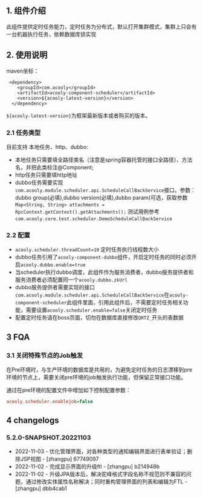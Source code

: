 <!-- title: 分布式定时任务组件  -->
<!-- type: app -->
<!-- author: qiubo -->
<!-- date: 2019-11-18 -->
## 1. 组件介绍

此组件提供定时任务能力，定时任务为分布式，默认打开集群模式，集群上只会有一台机器执行任务，依赖数据库锁实现

## 2. 使用说明

maven坐标：

     <dependency>
        <groupId>com.acooly</groupId>
        <artifactId>acooly-component-scheduler</artifactId>
        <version>${acooly-latest-version}</version>
      </dependency>

`${acooly-latest-version}`为框架最新版本或者购买的版本。

### 2.1 任务类型

目前支持 本地任务、http、dubbo:

* 本地任务只需要填全路径类名（注意是spring容器托管的接口全路径）、方法名，并把此类标注@Component;
* http任务只需要填http地址
* dubbo任务需要实现`com.acooly.module.scheduler.api.ScheduleCallBackService`接口。参数：dubbo group(必填),dubbo version(必填),dubbo param(可选，获取参数`Map<String, String> attachments = RpcContext.getContext().getAttachments();` 测试用例参考`com.acooly.core.test.scheduler.DemoScheduleCallBackService`
  

### 2.2 配置

* `acooly.scheduler.threadCount=10` 定时任务执行线程数大小
* dubbo任务引用了`acooly-component-dubbo`组件，开启定时任务的同时必须开启`acooly.dubbo.enable=true`
* 当scheduler执行dubbo调度，此组件作为服务消费者，dubbo服务提供者和服务消费者必须配置同一个`acooly.dubbo.zkUrl`
* dubbo服务提供者需要实现的接口`com.acooly.module.scheduler.api.ScheduleCallBackService`在`acooly-component-scheduler`此组件里面，引用此组件后，不需要定时任务相关功能，需要设置`acooly.scheduler.enable=false`关闭定时任务
* 配置定时任务请在boss页面，切勿在数据库直接修改`QRTZ_`开头的表数据

## 3 FQA

### 3.1 关闭特殊节点的Job触发

在Pre环境时，与生产环境的数据库是共用的，为避免定时任务的日志漂移到pre环境的节点上，需要关闭pre环境的job触发执行功能，但保留正常接口功能。

通过在pre环境的配置文件中增加如下控制配置参数：

```ini
acooly.scheduler.enablejob=false
```

## 4 changelogs

### 5.2.0-SNAPSHOT.20221103

* 2022-11-03 - 优化管理界面，对各种类型的通知编辑界面进行表单验证；删除JSP视图 - [zhangpu] 67749097
* 2022-11-02 - 完成显示界面的升级ftl - [zhangpu] b214948b
* 2022-11-02 - 升级JPA版本后，解决驼峰格式字段名称不规范则不兼容的问题，通过修改实体属性名称解决；同时重构管理界面的列表和编辑为FTL - [zhangpu] dbb4cab1
